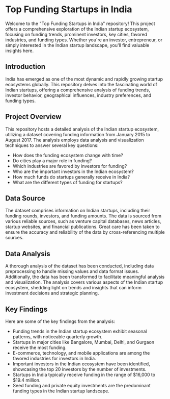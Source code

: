 Top Funding Startups in India
=============================

Welcome to the "Top Funding Startups in India" repository! This project offers a comprehensive exploration of the Indian startup ecosystem, focusing on funding trends, prominent investors, key cities, favored industries, and funding types. Whether you're an investor, entrepreneur, or simply interested in the Indian startup landscape, you'll find valuable insights here. 

 
Introduction
------------

India has emerged as one of the most dynamic and rapidly growing startup ecosystems globally. This repository delves into the fascinating world of Indian startups, offering a comprehensive analysis of funding trends, investor behavior, geographical influences, industry preferences, and funding types.

Project Overview
----------------

This repository hosts a detailed analysis of the Indian startup ecosystem, utilizing a dataset covering funding information from January 2015 to August 2017. The analysis employs data analysis and visualization techniques to answer several key questions:

-   How does the funding ecosystem change with time?
-   Do cities play a major role in funding?
-   Which industries are favored by investors for funding?
-   Who are the important investors in the Indian ecosystem?
-   How much funds do startups generally receive in India?
-   What are the different types of funding for startups?

Data Source
-----------

The dataset comprises information on Indian startups, including their funding rounds, investors, and funding amounts. The data is sourced from various reliable sources, such as venture capital databases, news articles, startup websites, and financial publications. Great care has been taken to ensure the accuracy and reliability of the data by cross-referencing multiple sources.

Data Analysis
-------------

A thorough analysis of the dataset has been conducted, including data preprocessing to handle missing values and data format issues. Additionally, the data has been transformed to facilitate meaningful analysis and visualization. The analysis covers various aspects of the Indian startup ecosystem, shedding light on trends and insights that can inform investment decisions and strategic planning.

Key Findings
------------

Here are some of the key findings from the analysis:

-   Funding trends in the Indian startup ecosystem exhibit seasonal patterns, with noticeable quarterly growth.
-   Startups in major cities like Bangalore, Mumbai, Delhi, and Gurgaon receive the most funding.
-   E-commerce, technology, and mobile applications are among the favored industries for investors in India.
-   Important investors in the Indian ecosystem have been identified, showcasing the top 20 investors by the number of investments.
-   Startups in India typically receive funding in the range of $16,000 to $19.4 million.
-   Seed funding and private equity investments are the predominant funding types in the Indian startup landscape.



